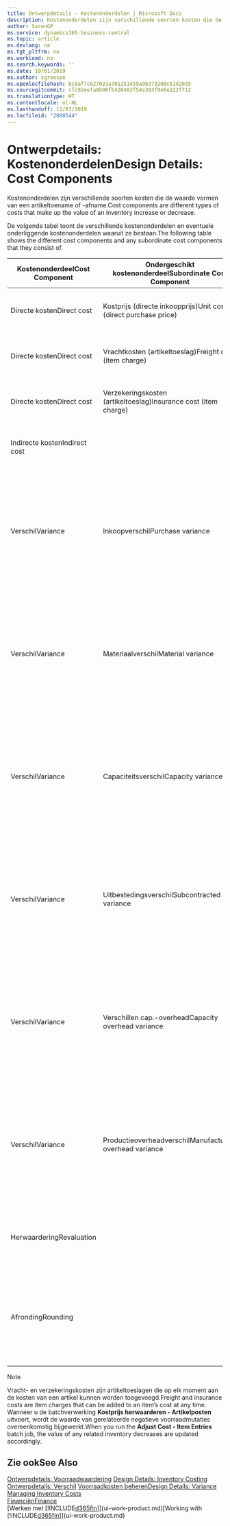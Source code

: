 ```yaml
---
title: Ontwerpdetails - Kostenonderdelen | Microsoft Docs
description: Kostenonderdelen zijn verschillende soorten kosten die de waarde vormen van een artikeltoename of -afname.
author: SorenGP
ms.service: dynamics365-business-central
ms.topic: article
ms.devlang: na
ms.tgt_pltfrm: na
ms.workload: na
ms.search.keywords: ''
ms.date: 10/01/2019
ms.author: sgroespe
ms.openlocfilehash: bc8af7c62702aa701251459a9b373200c61d2035
ms.sourcegitcommit: cfc92eefa8b06fb426482f54e393f0e6e222f712
ms.translationtype: HT
ms.contentlocale: nl-NL
ms.lasthandoff: 12/03/2019
ms.locfileid: "2880544"
---
```

# <a name="design-details-cost-components"></a><span data-ttu-id="e9ca5-103">Ontwerpdetails: Kostenonderdelen</span><span class="sxs-lookup"><span data-stu-id="e9ca5-103">Design Details: Cost Components</span></span>
<span data-ttu-id="e9ca5-104">Kostenonderdelen zijn verschillende soorten kosten die de waarde vormen van een artikeltoename of -afname.</span><span class="sxs-lookup"><span data-stu-id="e9ca5-104">Cost components are different types of costs that make up the value of an inventory increase or decrease.</span></span>  

 <span data-ttu-id="e9ca5-105">De volgende tabel toont de verschillende kostenonderdelen en eventuele onderliggende kostenonderdelen waaruit ze bestaan.</span><span class="sxs-lookup"><span data-stu-id="e9ca5-105">The following table shows the different cost components and any subordinate cost components that they consist of.</span></span>  

|<span data-ttu-id="e9ca5-106">Kostenonderdeel</span><span class="sxs-lookup"><span data-stu-id="e9ca5-106">Cost Component</span></span>|<span data-ttu-id="e9ca5-107">Ondergeschikt kostenonderdeel</span><span class="sxs-lookup"><span data-stu-id="e9ca5-107">Subordinate Cost Component</span></span>|<span data-ttu-id="e9ca5-108">Description</span><span class="sxs-lookup"><span data-stu-id="e9ca5-108">Description</span></span>|  
|--------------------|--------------------------------|---------------------------------------|  
|<span data-ttu-id="e9ca5-109">Directe kosten</span><span class="sxs-lookup"><span data-stu-id="e9ca5-109">Direct cost</span></span>|<span data-ttu-id="e9ca5-110">Kostprijs (directe inkoopprijs)</span><span class="sxs-lookup"><span data-stu-id="e9ca5-110">Unit cost (direct purchase price)</span></span>|<span data-ttu-id="e9ca5-111">Kosten die kunnen worden herleid tot een kostenobject.</span><span class="sxs-lookup"><span data-stu-id="e9ca5-111">Cost that can be traced to a cost object.</span></span>|  
|<span data-ttu-id="e9ca5-112">Directe kosten</span><span class="sxs-lookup"><span data-stu-id="e9ca5-112">Direct cost</span></span>|<span data-ttu-id="e9ca5-113">Vrachtkosten (artikeltoeslag)</span><span class="sxs-lookup"><span data-stu-id="e9ca5-113">Freight cost (item charge)</span></span>|<span data-ttu-id="e9ca5-114">Kosten die kunnen worden herleid tot een kostenobject.</span><span class="sxs-lookup"><span data-stu-id="e9ca5-114">Cost that can be traced to a cost object.</span></span>|  
|<span data-ttu-id="e9ca5-115">Directe kosten</span><span class="sxs-lookup"><span data-stu-id="e9ca5-115">Direct cost</span></span>|<span data-ttu-id="e9ca5-116">Verzekeringskosten (artikeltoeslag)</span><span class="sxs-lookup"><span data-stu-id="e9ca5-116">Insurance cost (item charge)</span></span>|<span data-ttu-id="e9ca5-117">Kosten die kunnen worden herleid tot een kostenobject.</span><span class="sxs-lookup"><span data-stu-id="e9ca5-117">Cost that can be traced to a cost object.</span></span>|  
|<span data-ttu-id="e9ca5-118">Indirecte kosten</span><span class="sxs-lookup"><span data-stu-id="e9ca5-118">Indirect cost</span></span>||<span data-ttu-id="e9ca5-119">Kosten die niet kunnen worden herleid tot een kostenobject.</span><span class="sxs-lookup"><span data-stu-id="e9ca5-119">Cost that cannot be traced to a cost object.</span></span>|  
|<span data-ttu-id="e9ca5-120">Verschil</span><span class="sxs-lookup"><span data-stu-id="e9ca5-120">Variance</span></span>|<span data-ttu-id="e9ca5-121">Inkoopverschil</span><span class="sxs-lookup"><span data-stu-id="e9ca5-121">Purchase variance</span></span>|<span data-ttu-id="e9ca5-122">Het verschil tussen werkelijke kosten en de vaste verrekenprijs. Wordt uitsluitend geboekt voor artikelen met de waarderingsmethode **Standaard**.</span><span class="sxs-lookup"><span data-stu-id="e9ca5-122">The difference between actual and standard costs, which is only posted for items using the **Standard** costing method.</span></span>|  
|<span data-ttu-id="e9ca5-123">Verschil</span><span class="sxs-lookup"><span data-stu-id="e9ca5-123">Variance</span></span>|<span data-ttu-id="e9ca5-124">Materiaalverschil</span><span class="sxs-lookup"><span data-stu-id="e9ca5-124">Material variance</span></span>|<span data-ttu-id="e9ca5-125">Het verschil tussen werkelijke kosten en de vaste verrekenprijs. Wordt uitsluitend geboekt voor artikelen met de waarderingsmethode **Standaard**.</span><span class="sxs-lookup"><span data-stu-id="e9ca5-125">The difference between actual and standard costs, which is only posted for items using the **Standard** costing method.</span></span>|  
|<span data-ttu-id="e9ca5-126">Verschil</span><span class="sxs-lookup"><span data-stu-id="e9ca5-126">Variance</span></span>|<span data-ttu-id="e9ca5-127">Capaciteitsverschil</span><span class="sxs-lookup"><span data-stu-id="e9ca5-127">Capacity variance</span></span>|<span data-ttu-id="e9ca5-128">Het verschil tussen werkelijke kosten en de vaste verrekenprijs. Wordt uitsluitend geboekt voor artikelen met de waarderingsmethode **Standaard**.</span><span class="sxs-lookup"><span data-stu-id="e9ca5-128">The difference between actual and standard costs, which is only posted for items using the **Standard** costing method.</span></span>|  
|<span data-ttu-id="e9ca5-129">Verschil</span><span class="sxs-lookup"><span data-stu-id="e9ca5-129">Variance</span></span>|<span data-ttu-id="e9ca5-130">Uitbestedingsverschil</span><span class="sxs-lookup"><span data-stu-id="e9ca5-130">Subcontracted variance</span></span>|<span data-ttu-id="e9ca5-131">Het verschil tussen werkelijke kosten en de vaste verrekenprijs. Wordt uitsluitend geboekt voor artikelen met de waarderingsmethode **Standaard**.</span><span class="sxs-lookup"><span data-stu-id="e9ca5-131">The difference between actual and standard costs, which is only posted for items using the **Standard** costing method.</span></span>|  
|<span data-ttu-id="e9ca5-132">Verschil</span><span class="sxs-lookup"><span data-stu-id="e9ca5-132">Variance</span></span>|<span data-ttu-id="e9ca5-133">Verschillen cap.-overhead</span><span class="sxs-lookup"><span data-stu-id="e9ca5-133">Capacity overhead variance</span></span>|<span data-ttu-id="e9ca5-134">Het verschil tussen werkelijke kosten en de vaste verrekenprijs. Wordt uitsluitend geboekt voor artikelen met de waarderingsmethode **Standaard**.</span><span class="sxs-lookup"><span data-stu-id="e9ca5-134">The difference between actual and standard costs, which is only posted for items using the **Standard** costing method.</span></span>|  
|<span data-ttu-id="e9ca5-135">Verschil</span><span class="sxs-lookup"><span data-stu-id="e9ca5-135">Variance</span></span>|<span data-ttu-id="e9ca5-136">Productieoverheadverschil</span><span class="sxs-lookup"><span data-stu-id="e9ca5-136">Manufacturing overhead variance</span></span>|<span data-ttu-id="e9ca5-137">Het verschil tussen werkelijke kosten en de vaste verrekenprijs. Wordt uitsluitend geboekt voor artikelen met de waarderingsmethode **Standaard**.</span><span class="sxs-lookup"><span data-stu-id="e9ca5-137">The difference between actual and standard costs, which is only posted for items using the **Standard** costing method.</span></span>|  
|<span data-ttu-id="e9ca5-138">Herwaardering</span><span class="sxs-lookup"><span data-stu-id="e9ca5-138">Revaluation</span></span>||<span data-ttu-id="e9ca5-139">Waardevermindering of -vermeerdering van de huidige voorraadwaarde.</span><span class="sxs-lookup"><span data-stu-id="e9ca5-139">A depreciation or appreciation of the current inventory value.</span></span>|  
|<span data-ttu-id="e9ca5-140">Afronding</span><span class="sxs-lookup"><span data-stu-id="e9ca5-140">Rounding</span></span>||<span data-ttu-id="e9ca5-141">Restwaarden die ontstaan door de manier waarop de waardering van negatieve voorraadmutaties wordt berekend.</span><span class="sxs-lookup"><span data-stu-id="e9ca5-141">Residuals caused by the way in which valuation of inventory decreases are calculated.</span></span>|  

> [!NOTE]  
>  <span data-ttu-id="e9ca5-142">Vracht- en verzekeringskosten zijn artikeltoeslagen die op elk moment aan de kosten van een artikel kunnen worden toegevoegd.</span><span class="sxs-lookup"><span data-stu-id="e9ca5-142">Freight and insurance costs are item charges that can be added to an item’s cost at any time.</span></span> <span data-ttu-id="e9ca5-143">Wanneer u de batchverwerking **Kostprijs herwaarderen - Artikelposten** uitvoert, wordt de waarde van gerelateerde negatieve voorraadmutaties overeenkomstig bijgewerkt.</span><span class="sxs-lookup"><span data-stu-id="e9ca5-143">When you run the **Adjust Cost - Item Entries** batch job, the value of any related inventory decreases are updated accordingly.</span></span>  

## <a name="see-also"></a><span data-ttu-id="e9ca5-144">Zie ook</span><span class="sxs-lookup"><span data-stu-id="e9ca5-144">See Also</span></span>  
 <span data-ttu-id="e9ca5-145">[Ontwerpdetails: Voorraadwaardering](design-details-inventory-costing.md) </span><span class="sxs-lookup"><span data-stu-id="e9ca5-145">[Design Details: Inventory Costing](design-details-inventory-costing.md) </span></span>  
 <span data-ttu-id="e9ca5-146">[Ontwerpdetails: Verschil](design-details-variance.md) [Voorraadkosten beheren](finance-manage-inventory-costs.md)</span><span class="sxs-lookup"><span data-stu-id="e9ca5-146">[Design Details: Variance](design-details-variance.md) [Managing Inventory Costs](finance-manage-inventory-costs.md)</span></span>  
 [<span data-ttu-id="e9ca5-147">Financiën</span><span class="sxs-lookup"><span data-stu-id="e9ca5-147">Finance</span></span>](finance.md)  
 <span data-ttu-id="e9ca5-148">[Werken met [!INCLUDE[d365fin](includes/d365fin_md.md)]](ui-work-product.md)</span><span class="sxs-lookup"><span data-stu-id="e9ca5-148">[Working with [!INCLUDE[d365fin](includes/d365fin_md.md)]](ui-work-product.md)</span></span>  
